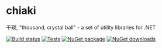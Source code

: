 # chiaki
千瑛, "thousand, crystal ball" - a set of utility libraries for .NET 

[![Build status](https://ci.appveyor.com/api/projects/status/elkdjkeuis55bhsa?svg=true)](https://ci.appveyor.com/project/stevu236/chiaki)
[![Tests](https://img.shields.io/appveyor/tests/stevu236/chiaki)](https://ci.appveyor.com/project/stevu236/chiaki)
[![NuGet package](https://img.shields.io/nuget/v/Chiaki.svg?style=popout)](https://www.nuget.org/packages/Chiaki/)
[![NuGet downloads](https://img.shields.io/nuget/dt/Chiaki)](https://www.nuget.org/packages/Chiaki/)

